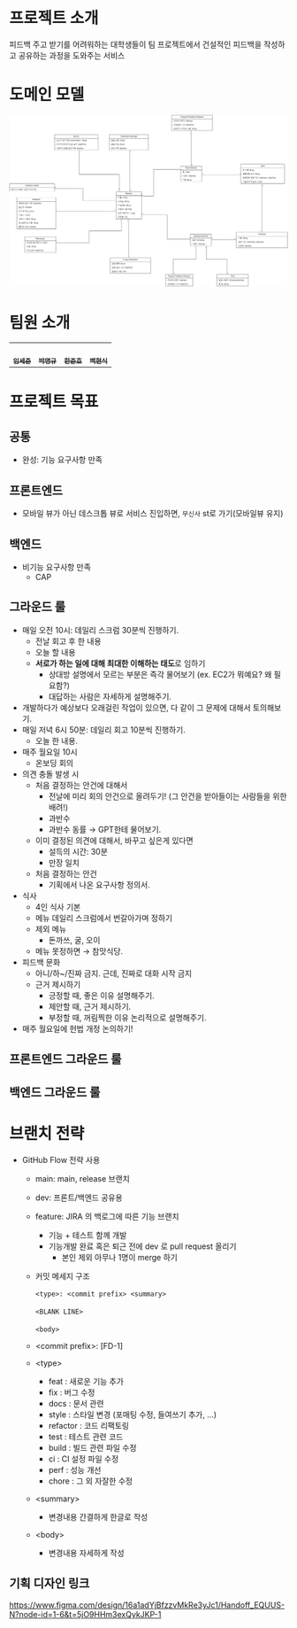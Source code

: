 # 프로젝트 소개
피드백 주고 받기를 어려워하는 대학생들이 팀 프로젝트에서 건설적인 피드백을 작성하고 공유하는 과정을 도와주는 서비스

# 도메인 모델
![도메인 모델](./docs/domain_model.jpg)




# 팀원 소개

<table>
<tr>
<td align="center"><a href="https://github.com/lsj1137"><img src="https://avatars.githubusercontent.com/u/57708892?v=44" width="100px;" alt=""/><br /><sub><b>임세준</b></sub></a><br />
<td align="center"><a href="https://github.com/vvsos1"><img src="https://avatars.githubusercontent.com/u/26290830?v=4" width="100px;" alt=""/><br /><sub><b>박명규</b></sub></a><br />
<td align="center"><a href="https://github.com/GoGradually"><img src="https://avatars.githubusercontent.com/u/62929862?v=4" width="100px;" alt=""/><br /><sub><b>한준호</b></sub></a><br />
<td align="center"><a href="https://github.com/hammsik"><img src="https://avatars.githubusercontent.com/u/116339092?v=4" width="100px;" alt=""/><br /><sub><b>백현식</b></sub></a><br />
</table>

# 프로젝트 목표

## 공통

- 완성: 기능 요구사항 만족

## 프론트엔드

- 모바일 뷰가 아닌 데스크톱 뷰로 서비스 진입하면, `무신사` st로 가기(모바일뷰 유지)

## 백엔드

- 비기능 요구사항 만족
    - CAP

## 그라운드 룰

- 매일 오전 10시: 데일리 스크럼 30분씩 진행하기.
    - 전날 회고 후 한 내용
    - 오늘 할 내용
    - **서로가 하는 일에 대해 최대한 이해하는 태도**로 임하기
        - 상대방 설명에서 모르는 부분은 즉각 물어보기 (ex. EC2가 뭐예요? 왜 필요함?)
        - 대답하는 사람은 자세하게 설명해주기.
- 개발하다가 예상보다 오래걸린 작업이 있으면, 다 같이 그 문제에 대해서 토의해보기.
- 매일 저녁 6시 50분: 데일리 회고 10분씩 진행하기.
    - 오늘 한 내용.
- 매주 월요일 10시
    - 온보딩 회의
- 의견 충돌 발생 시
    - 처음 결정하는 안건에 대해서
        - 전날에 미리 회의 안건으로 올려두기! (그 안건을 받아들이는 사람들을 위한 배려!)
        - 과반수
        - 과반수 동률 → GPT한테 물어보기.
    - 이미 결정된 의견에 대해서, 바꾸고 싶은게 있다면
        - 설득의 시간: 30분
        - 만장 일치
    - 처음 결정하는 안건
        - 기획에서 나온 요구사항 정의서.
- 식사
    - 4인 식사 기본
    - 메뉴 데일리 스크럼에서 번갈아가며 정하기
    - 제외 메뉴
        - 돈까쓰, 굴, 오이
    - 메뉴 못정하면 → 참맛식당.
- 피드백 문화
    - 아니/하~/진짜 금지. 근데, 진짜로 대화 시작 금지
    - 근거 제시하기
        - 긍정할 때, 좋은 이유 설명해주기.
        - 제안할 때, 근거 제시하기.
        - 부정할 때, 꺼림찍한 이유 논리적으로 설명해주기.
- 매주 월요일에 헌법 개정 논의하기!

## 프론트엔드 그라운드 룰

## 백엔드 그라운드 룰

# 브랜치 전략

- GitHub Flow 전략 사용
    - main: main, release 브랜치
    - dev: 프론트/백엔드 공유용
    - feature: JIRA 의 백로그에 따른 기능 브랜치
        - 기능 + 테스트 함께 개발
        - 기능개발 완료 혹은 퇴근 전에 dev 로 pull request 올리기
            - 본인 제외 아무나 1명이 merge 하기
        
    - 커밋 메세지 구조
        ```
        <type>: <commit prefix> <summary>
        
        <BLANK LINE>
        
        <body>
        ```
    - \<commit prefix\>: [FD-1]
    - \<type\>
        - feat : 새로운 기능 추가
        - fix : 버그 수정
        - docs : 문서 관련
        - style : 스타일 변경 (포매팅 수정, 들여쓰기 추가, …)
        - refactor : 코드 리팩토링
        - test : 테스트 관련 코드
        - build : 빌드 관련 파일 수정
        - ci : CI 설정 파일 수정
        - perf : 성능 개선
        - chore : 그 외 자잘한 수정
    - \<summary\>
        - 변경내용 간결하게 한글로 작성
    - \<body\>
        - 변경내용 자세하게 작성



## 기획 디자인 링크

https://www.figma.com/design/16a1adYjBfzzvMkRe3yJc1/Handoff_EQUUS-N?node-id=1-6&t=5jO9HHm3exQykJKP-1
